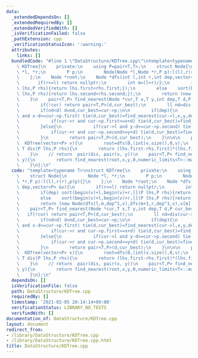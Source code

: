 ```yaml
---
data:
  _extendedDependsOn: []
  _extendedRequiredBy: []
  _extendedVerifiedWith: []
  _isVerificationFailed: false
  _pathExtension: cpp
  _verificationStatusIcon: ':warning:'
  attributes:
    links: []
  bundledCode: "#line 1 \"DataStructure/KDTree.cpp\"\ntemplate<typename T>\nstruct\
    \ KDTree{\n    private:\n    using P=pair<T,T>;\n    struct Node{\n        Node\
    \ *l, *r;\n        P p;\n        Node(Node *l,Node *r,P p):l(l),r(r),p(p){}\n\
    \    };\n    Node *root;\n    Node *dfs(int l,int r,int dep,vector<P> &v){\n \
    \       if(r<=l) return nullptr;\n        int m=(l+r)/2;\n        if(dep) sort(begin(v)+l,begin(v)+r,[](P\
    \ lhs,P rhs){return lhs.first<rhs.first;});\n        else    sort(begin(v)+l,begin(v)+r,[](P\
    \ lhs,P rhs){return lhs.second<rhs.second;});\n        return (new Node(dfs(l,m,dep^1,v),dfs(m+1,r,dep^1,v),v[m]));\n\
    \    }\n    pair<T,P> find_nearest(Node *cur,T x,T y,int dep,T d,P cur_best){\n\
    \        if(!cur) return pair<T,P>(d,cur_best);\n        ll nd=dis(cur->p,P(x,y));\n\
    \        if(nd<d) d=nd,cur_best=cur->p;\n\n        if(dep){\n            if(cur->l\
    \ and x-d<=cur->p.first) tie(d,cur_best)=find_nearest(cur->l,x,y,dep^1,d,cur_best);\n\
    \            if(cur->r and cur->p.first<=x+d) tie(d,cur_best)=find_nearest(cur->r,x,y,dep^1,d,cur_best);\n\
    \        }else{\n            if(cur->l and y-d<=cur->p.second) tie(d,cur_best)=find_nearest(cur->l,x,y,dep^1,d,cur_best);\n\
    \            if(cur->r and cur->p.second<=y+d) tie(d,cur_best)=find_nearest(cur->r,x,y,dep^1,d,cur_best);\n\
    \        }\n        return pair<T,P>(d,cur_best);\n    }\n\n\n    public:\n  \
    \  KDTree(vector<P> v){\n        root=dfs(0,(int)v.size(),0,v);\n    }\n    inline\
    \ T dis(P lhs,P rhs){\n        return (lhs.first-rhs.first)*(lhs.first-rhs.first)+(lhs.second-rhs.second)*(lhs.second-rhs.second);\n\
    \    }\n    // return  pair(dis, pair(x, y))\n    pair<T,P> find_nearest(T x,T\
    \ y){\n        return find_nearest(root,x,y,0,numeric_limits<T>::max()/2,P(0,0));\n\
    \    }\n};\n"
  code: "template<typename T>\nstruct KDTree{\n    private:\n    using P=pair<T,T>;\n\
    \    struct Node{\n        Node *l, *r;\n        P p;\n        Node(Node *l,Node\
    \ *r,P p):l(l),r(r),p(p){}\n    };\n    Node *root;\n    Node *dfs(int l,int r,int\
    \ dep,vector<P> &v){\n        if(r<=l) return nullptr;\n        int m=(l+r)/2;\n\
    \        if(dep) sort(begin(v)+l,begin(v)+r,[](P lhs,P rhs){return lhs.first<rhs.first;});\n\
    \        else    sort(begin(v)+l,begin(v)+r,[](P lhs,P rhs){return lhs.second<rhs.second;});\n\
    \        return (new Node(dfs(l,m,dep^1,v),dfs(m+1,r,dep^1,v),v[m]));\n    }\n\
    \    pair<T,P> find_nearest(Node *cur,T x,T y,int dep,T d,P cur_best){\n     \
    \   if(!cur) return pair<T,P>(d,cur_best);\n        ll nd=dis(cur->p,P(x,y));\n\
    \        if(nd<d) d=nd,cur_best=cur->p;\n\n        if(dep){\n            if(cur->l\
    \ and x-d<=cur->p.first) tie(d,cur_best)=find_nearest(cur->l,x,y,dep^1,d,cur_best);\n\
    \            if(cur->r and cur->p.first<=x+d) tie(d,cur_best)=find_nearest(cur->r,x,y,dep^1,d,cur_best);\n\
    \        }else{\n            if(cur->l and y-d<=cur->p.second) tie(d,cur_best)=find_nearest(cur->l,x,y,dep^1,d,cur_best);\n\
    \            if(cur->r and cur->p.second<=y+d) tie(d,cur_best)=find_nearest(cur->r,x,y,dep^1,d,cur_best);\n\
    \        }\n        return pair<T,P>(d,cur_best);\n    }\n\n\n    public:\n  \
    \  KDTree(vector<P> v){\n        root=dfs(0,(int)v.size(),0,v);\n    }\n    inline\
    \ T dis(P lhs,P rhs){\n        return (lhs.first-rhs.first)*(lhs.first-rhs.first)+(lhs.second-rhs.second)*(lhs.second-rhs.second);\n\
    \    }\n    // return  pair(dis, pair(x, y))\n    pair<T,P> find_nearest(T x,T\
    \ y){\n        return find_nearest(root,x,y,0,numeric_limits<T>::max()/2,P(0,0));\n\
    \    }\n};\n"
  dependsOn: []
  isVerificationFile: false
  path: DataStructure/KDTree.cpp
  requiredBy: []
  timestamp: '2021-02-05 20:14:14+09:00'
  verificationStatus: LIBRARY_NO_TESTS
  verifiedWith: []
documentation_of: DataStructure/KDTree.cpp
layout: document
redirect_from:
- /library/DataStructure/KDTree.cpp
- /library/DataStructure/KDTree.cpp.html
title: DataStructure/KDTree.cpp
---
```

